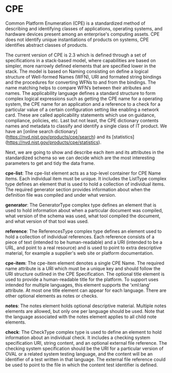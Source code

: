 # CPE

Common Platform Enumeration (CPE) is a standardized method of describing and identifying classes of applications, operating systems, and hardware devices present among an enterprise's computing assets. CPE does not identify unique instantiations of products on systems, CPE identifies abstract classes of products.

The current version of CPE is 2.3 which is defined through a set of specifications in a stack-based model, where capabilities are based on simpler, more narrowly defined elements that are specified lower in the stack. The model is based on Naming consisting on define a logical structure of Well-formed Names (WFN), URI and formated string bindings and the procedures for converting WFNs to and from the bindings. The name matching helps to compare WFN’s between their atributes and names. The applicability language defines a standard structure to form complex logical expressions such as getting the CPE name for a operating system, the CPE name for an application and a reference to a check for a particular value of a certain configuration setting like enabling a network card. These are called applicability statements which use on guidance, compliance, policies, etc.
Last but not least, the CPE dictionary contents names and metadata to classify and identify a single class of IT product. We have an [online search dictionary] (https://nvd.nist.gov/products/cpe/search) and its [statistics] (https://nvd.nist.gov/products/cpe/statistics).

Next, we are going to show and describe each item and its attributes in the standardized schema so we can decide which are the most interesting parameters to get and tidy the data frame.

**cpe-list**: The cpe-list element acts as a top-level container for CPE Name items. Each individual item must be unique. It includes the ListType complex type defines an element that is used to hold a collection of individual items. The required generator section provides information about when the definition file was compiled and under what version.

**generator**: The GeneratorType complex type defines an element that is used to hold information about when a particular document was compiled, what version of the schema was used, what tool compiled the document, and what version of that tool was used.

**reference**: The ReferencesType complex type defines an element used to hold a collection of individual references. Each reference consists of a piece of text (intended to be human-readable) and a URI (intended to be a URL, and point to a real resource) and is used to point to extra descriptive material, for example a supplier's web site or platform documentation.

**cpe-item**: The cpe-item element denotes a single CPE Name. The required name attribute is a URI which must be a unique key and should follow the URI structure outlined in the CPE Specification. The optional title element is used to provide a human-readable title for the platform. To support uses intended for multiple languages, this element supports the ‘xml:lang’ attribute. At most one title element can appear for each language. There are other optional elements as notes or checks.

**notes**: The notes element holds optional descriptive material. Multiple notes elements are allowed, but only one per language should be used. Note that the language associated with the notes element applies to all child note elements. 

**check**: The CheckType complex type is used to define an element to hold information about an individual check. It includes a checking system specification URI, string content, and an optional external file reference. The checking system specification should be the URI for a particular version of OVAL or a related system testing language, and the content will be an identifier of a test written in that language. The external file reference could be used to point to the file in which the content test identifier is defined. 

